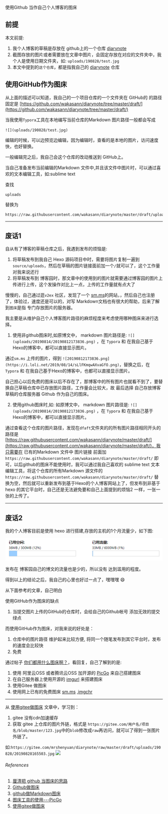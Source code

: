 使用Github 当作自己个人博客的图床

## 前提

本文前提:

1. 我个人博客的草稿是存放在 github上的一个仓库 [diarynote](https://github.com/wakasann/diarynote)
2. 截图存放的图片或者需要放在文章中图片，会固定存放在对应的文件夹中，我个人是使用日期文件夹，如: `uploads/190828/test.jpg`
3. 本文中提到的`这个仓库`，都是指我自己的 [diarynote](https://github.com/wakasann/diarynote) 仓库



## 使用GitHub作为图床



从上面的描述可以知道，我自己的一个项目仓库的一个文件夹在 GitHub的 的路径固定是 [https://github.com/wakasann/diarynote/tree/master/draft/](https://github.com/wakasann/diarynote/tree/master/draft/)

当我使用`Typora`工具在本地编写当前仓库的Markdown 图片路径一般都会写成

`![](uploads/190828/test.jpg)`

编辑的时候，可以边预览边编辑，因为编辑时，查看的是本地的图片，访问速度快，也好替换。



一般编辑完之后，我自己会这个仓库的改动推送到 GitHub上。



当自己准备发布当前编辑的Markdown 文件中,并且该文件中图片时，可以通过喜欢的文本编辑工具，如:sublime text 

查找

```
uploads
```



替换为

```
https://raw.githubusercontent.com/wakasann/diarynote/master/draft/uploads
```

------

## 废话1

自从有了博客的草稿仓库之后，我遇到发布的烦恼是:

1. 将草稿发布到我自己 Hexo 源码项目中时，需要将图片复制一遍到 `source/uploads`，然后在草稿的图片链接面前加一个`/`就可以了，这个工作量对我来说还行
2. 将草稿发布到 博客园时，那文章中的使用到的图片就需要通过博客园的图片上传进行上传，这个发操作对比上一点，上传的工作量就有点大了



慢慢的，自己通过逛`v2ex` 社区，发现了一个 [sm.ms](https://sm.ms/)的网站，，然后自己也注册了，体验过，速度还是可以的，对写 Markdown文档也有很大的帮助，后来了解到`图床`是指 专门存放图片的服务器。

我主要是从维护自己个人博客图片路径的麻烦程度来考虑使用哪种图床来进行选择。

1. 使用非github图床时,如原博文中， markdown 图片路径是: `![](uploads/20190814/20190812173836.png)` ，在 `Typora` 和 在我自己基于Hexo的博客中，都可以直接显示图片。

通过`sm.ms` 上传的图片，得到 `![20190812173836.png](https://i.loli.net/2019/08/14/sLlFKmqwAXvaGfO.png)`，替换之后，在 `Typora` 和 在我自己基于Hexo的博客中，也都可以直接显示图片。

自己担心以后免费的图床以后不存在了，那博客中的所有图片也就看不到了，要替换自己草稿仓库中已存放图片路径，工作量会比较大，故 最后选择 自己存放博客草稿的仓库服务器 Github 作为自己的图床。



2. 使用github图床时,如: 如原博文中， markdown 图片路径是: `![](uploads/20190814/20190812173836.png)` ，在 `Typora` 和 在我自己基于Hexo的博客中，都可以直接显示图片。

通过查看这个仓库的图片路径，发现在`dfaft`文件夹的的所有图片路径相同开头的路径是[https://raw.githubusercontent.com/wakasann/diarynote/master/draft/](https://raw.githubusercontent.com/wakasann/diarynote/master/draft/)，我只需要在 已有的Markdown 文件中 图片链接 前面加 `https://raw.githubusercontent.com/wakasann/diarynote/master/draft/` 即可，以后github的图床不能使用时，我可以通过我自己喜欢的  sublime text 文本编辑工具，将这个仓库的所有Markdown 源文件的 `https://raw.githubusercontent.com/wakasann/diarynote/master/draft/` 替换为空，然后就可以重新发布到基于Hexo的个人博客网站上了，但发布到非基于hexo 的其它平台时，自己还是无法避免要和自己上面提到的烦恼2 一样，一张一张的上传了。

------




## 废话2



我的个人博客目前是使用 hexo 进行搭建,存放的主机的1个月流量少，如下图:

![](https://raw.githubusercontent.com/wakasann/diarynote/master/draft/uploads/190828/20190828165503.jpg)

发布在 博客园自己的博文的流量也是少的，所以没有 达到滥用的程度。

得到以上的结论之后，我自己的心里也好过一点了，嘿嘿嘿 :smile:



从下面参考的文章，自己明白

使用GitHub作为图床的缺点

1. 当提交图片上传的GitHub的仓库时，会给自己的Github帐号 添加无效的提交绿点

而使用GitHub作为图床，对我来说的好处是：

1. 仓库中的图片路径 维护起来比较方便, 将同一个随笔发布到其它平台时，发布的速度会比较快
2. 免费



通过帖子 [你们都用什么图床啊？](https://www.v2ex.com/t/489390)，看回复，自己了解到的是:

1. 使用 阿里云OSS 或者腾讯云OSS  加开源的 [PicGo](https://github.com/Molunerfinn/PicGo) 来自己搭建图床
2. 在自己服务器上使用开源的 [imgurl](https://github.com/helloxz/imgurl) 来搭建图床
3. 使用Gitee 做图床
4. 使用网上已有的免费图床 [sm.ms](https://sm.ms/) ,[imgchr](https://imgchr.com/)



----

从 [使用gitee做图床](https://www.youngxj.cn/566.html) 文章中，学习到：
1. gitee 没有cdn加速缓存
2. 获取 gitee 上仓库的图片外链，格式是 `https://gitee.com/用户名/项目名/blob/master/123.jpg`中的`blob`修改成`raw`再访问，就可以了得到一张图片外链了。

如:`https://gitee.com/mrshenyuan/diarynote/raw/master/draft/uploads/190828/20190828165503.jpg`
![](https://gitee.com/mrshenyuan/diarynote/raw/master/draft/uploads/190828/20190828165503.jpg)



###### References

1. [厘清把 github 当图床的思路](https://www.cnblogs.com/qwangxiao/p/9191508.html)
2. [Github做图床](https://www.jianshu.com/p/d51258ef5484)
3. [github做Markdown图床](https://www.jianshu.com/p/33eeacac3344)
4. [图床工具的使用---PicGo](https://www.jianshu.com/p/9d91355e8418)
5. [使用gitee做图床](https://www.youngxj.cn/566.html) 

